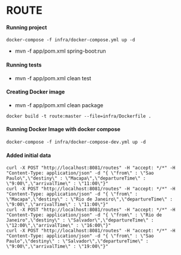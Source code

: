# ROUTE

#### Running project
```
docker-compose -f infra/docker-compose.yml up -d
```
 * mvn -f app/pom.xml spring-boot:run

#### Running tests

* mvn -f app/pom.xml clean test

#### Creating Docker image

* mvn -f app/pom.xml clean package
```
docker build -t route:master --file=infra/Dockerfile .
```
	
#### Running Docker Image with docker compose

```
docker-compose -f infra/docker-compose-dev.yml up -d
```


#### Added initial data

```
curl -X POST "http://localhost:8081/routes" -H "accept: */*" -H "Content-Type: application/json" -d "{ \"from\" : \"Sao Paulo\",\"destiny\" : \"Macapa\",\"departureTime\" : \"9:00\",\"arrivalTime\" : \"11:00\"}"
curl -X POST "http://localhost:8081/routes" -H "accept: */*" -H "Content-Type: application/json" -d "{ \"from\" : \"Macapa",\"destiny\" : \"Rio de Janeiro\",\"departureTime\" : \"9:00\",\"arrivalTime\" : \"11:00\"}"
curl -X POST "http://localhost:8081/routes" -H "accept: */*" -H "Content-Type: application/json" -d "{ \"from\" : \"Rio de Janeiro",\"destiny\" : \"Salvador\",\"departureTime\" : \"12:00\",\"arrivalTime\" : \"16:00\"}"
curl -X POST "http://localhost:8081/routes" -H "accept: */*" -H "Content-Type: application/json" -d "{ \"from\" : \"Sao Paulo",\"destiny\" : \"Salvador\",\"departureTime\" : \"9:00\",\"arrivalTime\" : \"19:00\"}"
```